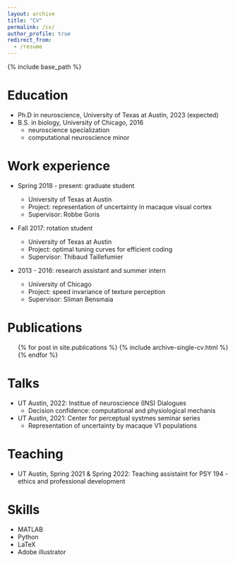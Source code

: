 ```yaml
---
layout: archive
title: "CV"
permalink: /cv/
author_profile: true
redirect_from:
  - /resume
---
```


{% include base_path %}

Education
======
* Ph.D in neuroscience, University of Texas at Austin, 2023 (expected)
* B.S. in biology, University of Chicago, 2016
  * neuroscience specialization
  * computational neuroscience minor

Work experience
======
* Spring 2018 - present: graduate student
  * University of Texas at Austin
  * Project: representation of uncertainty in macaque visual cortex
  * Supervisor: Robbe Goris

* Fall 2017: rotation student
  * University of Texas at Austin
  * Project: optimal tuning curves for efficient coding
  * Supervisor: Thibaud Taillefumier

* 2013 - 2016: research assistant and summer intern
  * University of Chicago
  * Project: speed invariance of texture perception
  * Supervisor: Sliman Bensmaia
  
Publications
======
  <ul>{% for post in site.publications %}
    {% include archive-single-cv.html %}
  {% endfor %}</ul>
  
Talks
======
* UT Austin, 2022: Institue of neuroscience (INS) Dialogues 
  * Decision confidence: computational and physiological mechanis   
* UT Austin, 2021: Center for perceptual systmes seminar series
  * Representation of uncertainty by macaque V1 populations
  
Teaching
======
* UT Austin, Spring 2021 & Spring 2022: Teaching assistaint for PSY 194 - ethics and professional development
  
Skills
======
* MATLAB
* Python
* LaTeX
* Adobe illustrator 
  

